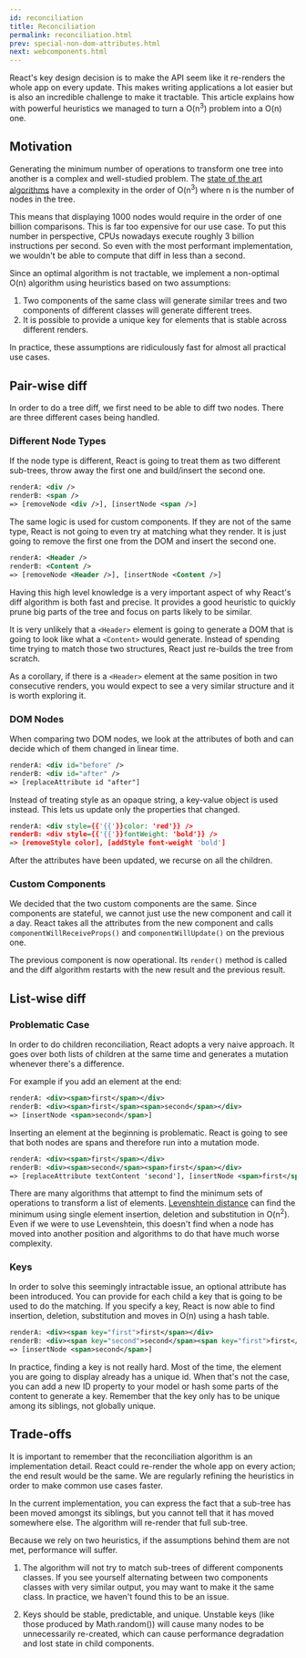 ```yaml
---
id: reconciliation
title: Reconciliation
permalink: reconciliation.html
prev: special-non-dom-attributes.html
next: webcomponents.html
---
```


React's key design decision is to make the API seem like it re-renders the whole app on every update. This makes writing applications a lot easier but is also an incredible challenge to make it tractable. This article explains how with powerful heuristics we managed to turn a O(n<sup>3</sup>) problem into a O(n) one.


## Motivation

Generating the minimum number of operations to transform one tree into another is a complex and well-studied problem. The [state of the art algorithms](http://grfia.dlsi.ua.es/ml/algorithms/references/editsurvey_bille.pdf) have a complexity in the order of O(n<sup>3</sup>) where n is the number of nodes in the tree.

This means that displaying 1000 nodes would require in the order of one billion comparisons. This is far too expensive for our use case. To put this number in perspective, CPUs nowadays execute roughly 3 billion instructions per second. So even with the most performant implementation, we wouldn't be able to compute that diff in less than a second.

Since an optimal algorithm is not tractable, we implement a non-optimal O(n) algorithm using heuristics based on two assumptions:

1. Two components of the same class will generate similar trees and two components of different classes will generate different trees.
2. It is possible to provide a unique key for elements that is stable across different renders.

In practice, these assumptions are ridiculously fast for almost all practical use cases.


## Pair-wise diff

In order to do a tree diff, we first need to be able to diff two nodes. There are three different cases being handled.


### Different Node Types

If the node type is different, React is going to treat them as two different sub-trees, throw away the first one and build/insert the second one.

```xml
renderA: <div />
renderB: <span />
=> [removeNode <div />], [insertNode <span />]
```

The same logic is used for custom components. If they are not of the same type, React is not going to even try at matching what they render. It is just going to remove the first one from the DOM and insert the second one.

```xml
renderA: <Header />
renderB: <Content />
=> [removeNode <Header />], [insertNode <Content />]
```

Having this high level knowledge is a very important aspect of why React's diff algorithm is both fast and precise. It provides a good heuristic to quickly prune big parts of the tree and focus on parts likely to be similar.

It is very unlikely that a `<Header>` element is going to generate a DOM that is going to look like what a `<Content>` would generate. Instead of spending time trying to match those two structures, React just re-builds the tree from scratch.

As a corollary, if there is a `<Header>` element at the same position in two consecutive renders, you would expect to see a very similar structure and it is worth exploring it.


### DOM Nodes

When comparing two DOM nodes, we look at the attributes of both and can decide which of them changed in linear time.

```xml
renderA: <div id="before" />
renderB: <div id="after" />
=> [replaceAttribute id "after"]
```

Instead of treating style as an opaque string, a key-value object is used instead. This lets us update only the properties that changed.

```xml
renderA: <div style={{'{{'}}color: 'red'}} />
renderB: <div style={{'{{'}}fontWeight: 'bold'}} />
=> [removeStyle color], [addStyle font-weight 'bold']
```

After the attributes have been updated, we recurse on all the children.


### Custom Components

We decided that the two custom components are the same. Since components are stateful, we cannot just use the new component and call it a day. React takes all the attributes from the new component and calls `componentWillReceiveProps()` and `componentWillUpdate()` on the previous one.

The previous component is now operational. Its `render()` method is called and the diff algorithm restarts with the new result and the previous result.


## List-wise diff

### Problematic Case

In order to do children reconciliation, React adopts a very naive approach. It goes over both lists of children at the same time and generates a mutation whenever there's a difference.

For example if you add an element at the end:

```xml
renderA: <div><span>first</span></div>
renderB: <div><span>first</span><span>second</span></div>
=> [insertNode <span>second</span>]
```

Inserting an element at the beginning is problematic. React is going to see that both nodes are spans and therefore run into a mutation mode.

```xml
renderA: <div><span>first</span></div>
renderB: <div><span>second</span><span>first</span></div>
=> [replaceAttribute textContent 'second'], [insertNode <span>first</span>]
```

There are many algorithms that attempt to find the minimum sets of operations to transform a list of elements. [Levenshtein distance](https://en.wikipedia.org/wiki/Levenshtein_distance) can find the minimum using single element insertion, deletion and substitution in O(n<sup>2</sup>). Even if we were to use Levenshtein, this doesn't find when a node has moved into another position and algorithms to do that have much worse complexity.

### Keys

In order to solve this seemingly intractable issue, an optional attribute has been introduced. You can provide for each child a key that is going to be used to do the matching. If you specify a key, React is now able to find insertion, deletion, substitution and moves in O(n) using a hash table.


```xml
renderA: <div><span key="first">first</span></div>
renderB: <div><span key="second">second</span><span key="first">first</span></div>
=> [insertNode <span>second</span>]
```

In practice, finding a key is not really hard. Most of the time, the element you are going to display already has a unique id. When that's not the case, you can add a new ID property to your model or hash some parts of the content to generate a key. Remember that the key only has to be unique among its siblings, not globally unique.


## Trade-offs

It is important to remember that the reconciliation algorithm is an implementation detail. React could re-render the whole app on every action; the end result would be the same. We are regularly refining the heuristics in order to make common use cases faster.

In the current implementation, you can express the fact that a sub-tree has been moved amongst its siblings, but you cannot tell that it has moved somewhere else. The algorithm will re-render that full sub-tree.

Because we rely on two heuristics, if the assumptions behind them are not met, performance will suffer.

1. The algorithm will not try to match sub-trees of different components classes. If you see yourself alternating between two components classes with very similar output, you may want to make it the same class. In practice, we haven't found this to be an issue.

2. Keys should be stable, predictable, and unique. Unstable keys (like those produced by Math.random()) will cause many nodes to be unnecessarily re-created, which can cause performance degradation and lost state in child components.

